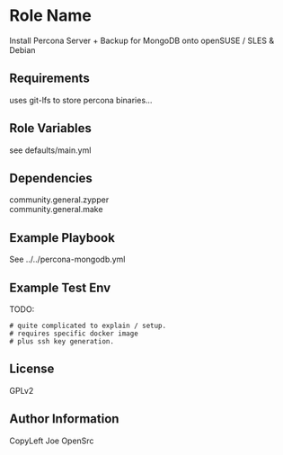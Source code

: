 Role Name
=========

Install Percona Server + Backup for MongoDB onto openSUSE / SLES & Debian

Requirements
------------

  uses git-lfs to store percona binaries...

Role Variables
--------------

  see defaults/main.yml

Dependencies
------------
  
  community.general.zypper  
  community.general.make

Example Playbook
----------------

See ../../percona-mongodb.yml

Example Test Env
----------------

TODO:

```
# quite complicated to explain / setup. 
# requires specific docker image 
# plus ssh key generation.
```

License
-------

  GPLv2

Author Information
------------------

  CopyLeft Joe OpenSrc
